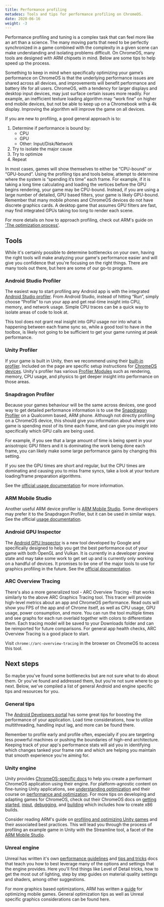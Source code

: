 ```yaml
---
title: Performance profiling
metadesc: Tools and tips for performance profiling on ChromeOS.
date: 2020-06-16
weight: -3
---
```


Performance profiling and tuning is a complex task that can feel more like an art than a science. The many moving parts that need to be perfectly synchronized in a game combined with the complexity in a given scene can make understanding and isolating problems difficult. On ChromeOS, many tools are designed with ARM chipsets in mind. Below are some tips to help speed up the process.

Something to keep in mind when specifically optimizing your game’s performance on ChromeOS is that the underlying performance issues are shared across all devices, and improvements will benefit performance and battery life for all users. ChromeOS, with a tendency for larger displays and desktop input devices, may just surface certain issues more readily. For example, an inefficient texture loading algorithm may “work fine” on higher end mobile devices, but not be able to keep up on a Chromebook with a 4k display. Improving the algorithm will improve the game on all devices.

If you are new to profiling, a good general approach is to:

1. Determine if performance is bound by:
   - CPU
   - GPU
   - Other: Input/Disk/Network
1. Try to isolate the major cause
1. Try to optimize
1. Repeat

In most cases, games will show themselves to either be “CPU-bound” or “GPU-bound”. Using the profiling tips and tools below, attempt to determine where the system is “spending it’s time” each frame. For example, if it is taking a long time calculating and loading the vertices before the GPU begins rendering, your game may be CPU-bound. Instead, if you are using a large number of detailed, GPU based filters, your game is likely GPU-bound. Remember that many mobile phones and ChromeOS devices do not have discrete graphics cards. A desktop game that assumes GPU filters are fast, may find integrated GPUs taking too long to render each scene.

For more details on how to approach profiling, check out ARM's guide on ['The optimization process'](https://developer.arm.com/docs/100959/0101/the-optimization-process).

## Tools

While it's certainly possible to determine bottlenecks on your own, having the right tools will make analyzing your game's performance easier and will give you confidence that you're focusing on the right things. There are many tools out there, but here are some of our go-to programs.

### Android Studio Profiler

The easiest way to start profiling any Android app is with the integrated [Android Studio profiler](https://developer.android.com/studio/profile/android-profiler). From Android Studio, instead of hitting “Run”, simply choose “Profile” to run your app and get real-time insight into CPU, memory, and network usage. Simple CPU traces can be a quick way to isolate areas of code to look at.

This tool does not grant real insight into GPU usage nor into what is happening between each frame sync so, while a good tool to have in the toolbox, is likely not going to be sufficient to get your game running at peak performance.

### Unity Profiler

If your game is built in Unity, then we recommend using their [built-in profiler](https://docs.unity3d.com/Manual/profiler-profiling-applications.html). Included on the page are specific setup instructions for [ChromeOS devices](https://docs.unity3d.com/Manual/profiler-profiling-applications.html#:~:text=ChromeOS%20remote%20profiling). Unity's profiler has various [Profiler Modules](https://docs.unity3d.com/Manual/ProfilerWindow.html#modules) such as rendering, memory, CPU usage, and physics to get deeper insight into performance on those areas.

### Snapdragon Profiler

Because your games behaviour will be the same across devices, one good way to get detailed performance information is to use the [Snapdragon Profiler](https://developer.qualcomm.com/software/snapdragon-profiler) on a Qualcomm based, ARM phone. Although not directly profiling on a ChromeOS device, this should give you information about where your game is spending most of its time each frame, and can give you insight into specifically which GPU calls are being used.

For example, if you see that a large amount of time is being spent in your anisotropic GPU filters and it is dominating the work being done each frame, you can likely make some large performance gains by changing this setting.

If you see the GPU times are short and regular, but the CPU times are dominating and causing you to miss frame syncs, take a look at your texture loading/frame preparation algorithms.

See the [official usage documentation](https://developer.qualcomm.com/software/snapdragon-profiler/app-notes) for more information.

### ARM Mobile Studio

Another useful ARM device profiler is [ARM Mobile Studio](https://developer.arm.com/tools-and-software/graphics-and-gaming/arm-mobile-studio). Some developers may prefer it to the Snapdragon Profiler, but it can be used in similar ways. See the official [usage documentation](https://developer.arm.com/tools-and-software/graphics-and-gaming/arm-mobile-studio/learn/get-started).

### Android GPU Inspector

The [Android GPU Inspector](https://gpuinspector.dev/) is a new tool developed by Google and specifically designed to help you get the best performance out of your game with both OpenGL and Vulkan. It is currently in a developer preview state and may take some work to get set up and is currently only working on a handful of devices. It promises to be one of the major tools to use for graphics profiling in the future. See the [official documentation](https://gpuinspector.dev/docs/).

### ARC Overview Tracing

There's also a more generalized tool - ARC Overview Tracing - that works similarly to the above ARC Graphics Tracing tool. This tracer will provide high-level metrics about an app and ChromeOS performance. Read outs will show you FPS of the app and of Chrome itself, as well as CPU usage, GPU usage, power consumption, and more. You can run the tool multiple times and see graphs for each run overlaid together with colors to differentiate them. Each tracing model will be saved to your Downloads folder and can be reimported for future comparisons. For general app health checks, ARC Overview Tracing is a good place to start.

Visit `chrome://arc-overview-tracing` in the browser on ChromeOS to access this tool.

## Next steps

So maybe you've found some bottlenecks but are not sure what to do about them. Or you've found and addressed them, but you're not sure where to go next. Below, we've compiled a list of general Android and engine specific tips and resources for you.

### General tips

The [Android Developers portal](https://developer.android.com/games/optimize) has some great tips for boosting the performance of your application. Load time considerations, how to utilize multithreading, handling input lag, and more can be found there.

Remember to profile early and profile often, especially if you are targeting less powerful machines or pushing the boundaries of high-end architecture. Keeping track of your app's performance stats will aid you in identifying which changes tanked your frame rate and which are helping you maintain that smooth experience you're aiming for.

### Unity engine

Unity provides [ChromeOS-specific docs](https://docs.unity3d.com/Manual/android-ChromeOS-introducing.html) to help you create a performant ChromeOS application using their engine. For platform-agnostic content on fine-tuning Unity applications, see [understanding optimization](https://docs.unity3d.com/Manual/BestPracticeUnderstandingPerformanceInUnity.html) and their course on [performance and optimization](https://learn.unity.com/course/performance-and-optimisation). For more tips on developing and adapting games for ChromeOS, check out their ChromeOS docs on [getting started](https://docs.unity3d.com/Manual/android-ChromeOS-getting-started.html), [input](https://docs.unity3d.com/Manual/android-ChromeOS-support-user-input.html), [debugging](https://docs.unity3d.com/Manual/android-ChromeOS-debugging.html), and [building](https://docs.unity3d.com/Manual/android-ChromeOS-building-your-application.html) which includes how to create x86 builds.

Consider reading ARM's guide on [profiling and optimizing Unity games](https://developer.arm.com/docs/100140/0402/performance-analysis/profiling-a-unity-game-example) and their associated best practices. This will lead you through the process of profiling an example game in Unity with the Streamline tool, a facet of the [ARM Mobile Studio](#arm-mobile-studio).

### Unreal engine

Unreal has written it's own [performance guidelines](https://docs.unrealengine.com/en-US/Platforms/Mobile/Performance/index.html) and [tips and tricks](https://docs.unrealengine.com/en-US/Platforms/Mobile/Performance/TipsAndTricks/index.html) docs that teach you how to best leverage many of the options and settings that the engine provides. Here you'll find things like Level of Detail tricks, how to get the most out of lighting, step by step guides on material quality settings and shaders, among other suggestions.

For more graphics based optimizations, ARM has written a [guide](https://developer.arm.com/docs/100959/0101/optimizations-and-optimization-techniques/unreal-engine-best-practices) for optimizing mobile games. General optimization tips as well as Unreal specific graphics considerations can be found here.
